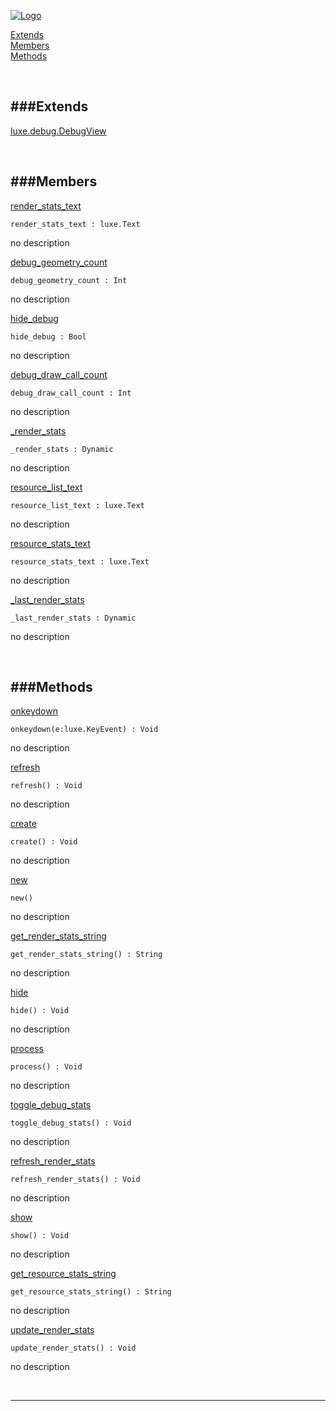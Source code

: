 
[![Logo](http://luxeengine.com/images/logo.png)](index.html)


[Extends](#Extends)   
[Members](#Members)   
[Methods](#Methods)   


&nbsp;   

<a class="lift" name="Extends" ></a>
###Extends   
---
<a class="lift" name="luxe.debug.DebugView" href="luxe.debug.DebugView.html">luxe.debug.DebugView</a>

&nbsp;   

<a class="lift" name="Members" ></a>
###Members   
---
<a class="lift" name="render_stats_text" href="#render_stats_text">render_stats_text</a>



    render_stats_text : luxe.Text

<span class="small_desc_flat"> no description </span>   

<a class="lift" name="debug_geometry_count" href="#debug_geometry_count">debug_geometry_count</a>



    debug_geometry_count : Int

<span class="small_desc_flat"> no description </span>   

<a class="lift" name="hide_debug" href="#hide_debug">hide_debug</a>



    hide_debug : Bool

<span class="small_desc_flat"> no description </span>   

<a class="lift" name="debug_draw_call_count" href="#debug_draw_call_count">debug_draw_call_count</a>



    debug_draw_call_count : Int

<span class="small_desc_flat"> no description </span>   

<a class="lift" name="_render_stats" href="#_render_stats">_render_stats</a>



    _render_stats : Dynamic

<span class="small_desc_flat"> no description </span>   

<a class="lift" name="resource_list_text" href="#resource_list_text">resource_list_text</a>



    resource_list_text : luxe.Text

<span class="small_desc_flat"> no description </span>   

<a class="lift" name="resource_stats_text" href="#resource_stats_text">resource_stats_text</a>



    resource_stats_text : luxe.Text

<span class="small_desc_flat"> no description </span>   

<a class="lift" name="_last_render_stats" href="#_last_render_stats">_last_render_stats</a>



    _last_render_stats : Dynamic

<span class="small_desc_flat"> no description </span>   

&nbsp;   

<a class="lift" name="Methods" ></a>
###Methods   
---
<a class="lift" name="onkeydown" href="#onkeydown">onkeydown</a>



    onkeydown(e:luxe.KeyEvent) : Void

<span class="small_desc_flat"> no description </span>   

<a class="lift" name="refresh" href="#refresh">refresh</a>



    refresh() : Void

<span class="small_desc_flat"> no description </span>   

<a class="lift" name="create" href="#create">create</a>



    create() : Void

<span class="small_desc_flat"> no description </span>   

<a class="lift" name="new" href="#new">new</a>



    new() 

<span class="small_desc_flat"> no description </span>   

<a class="lift" name="get_render_stats_string" href="#get_render_stats_string">get_render_stats_string</a>



    get_render_stats_string() : String

<span class="small_desc_flat"> no description </span>   

<a class="lift" name="hide" href="#hide">hide</a>



    hide() : Void

<span class="small_desc_flat"> no description </span>   

<a class="lift" name="process" href="#process">process</a>



    process() : Void

<span class="small_desc_flat"> no description </span>   

<a class="lift" name="toggle_debug_stats" href="#toggle_debug_stats">toggle_debug_stats</a>



    toggle_debug_stats() : Void

<span class="small_desc_flat"> no description </span>   

<a class="lift" name="refresh_render_stats" href="#refresh_render_stats">refresh_render_stats</a>



    refresh_render_stats() : Void

<span class="small_desc_flat"> no description </span>   

<a class="lift" name="show" href="#show">show</a>



    show() : Void

<span class="small_desc_flat"> no description </span>   

<a class="lift" name="get_resource_stats_string" href="#get_resource_stats_string">get_resource_stats_string</a>



    get_resource_stats_string() : String

<span class="small_desc_flat"> no description </span>   

<a class="lift" name="update_render_stats" href="#update_render_stats">update_render_stats</a>



    update_render_stats() : Void

<span class="small_desc_flat"> no description </span>   



&nbsp;
&nbsp;
&nbsp;

---  


&nbsp;   
&nbsp;   